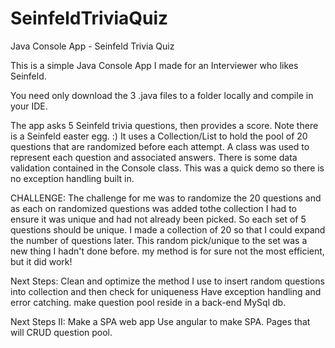 # SeinfeldTriviaQuiz
 Java Console App - Seinfeld Trivia Quiz 

This is a simple Java Console App I made for an Interviewer who likes Seinfeld.

You need only download the 3 .java files to a folder locally and compile in your IDE.

The app asks 5 Seinfeld trivia questions, then provides a score. Note there is a Seinfeld easter egg. :)
It uses a Collection/List to hold the pool of 20 questions that are randomized before each attempt. A class was used to represent each question and associated answers.
There is some data validation contained in the Console class. 
This was a quick demo so there is no exception handling built in.

CHALLENGE:
The challenge for me was to randomize the 20 questions and as each on randomized  questions was added tothe collection I had to ensure it was unique and had not already been picked. So each set of 5 questions should be unique. I made a collection of 20 so that I could expand the number of questions later. This random pick/unique to the set was a new thing I hadn't done before. my method is for sure not the most efficient, but it did work!

Next Steps:
Clean and optimize the method I use to insert random questions into collection and then check for uniqueness
Have exception handling and error catching.
make question pool reside in a back-end MySql db.

Next Steps II:
Make a SPA web app
Use angular to make SPA. Pages that will CRUD question pool.

